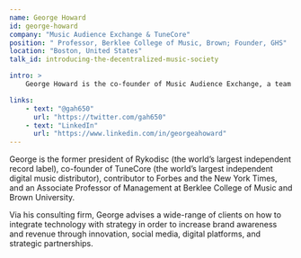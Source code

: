 ```yaml
---
name: George Howard
id: george-howard
company: "Music Audience Exchange & TuneCore"
position: " Professor, Berklee College of Music, Brown; Founder, GHS"
location: "Boston, United States"
talk_id: introducing-the-decentralized-music-society

intro: >
    George Howard is the co-founder of Music Audience Exchange, a team of digital marketers, engineers, and music lovers, using technology to redefine the fundamental structure of brand-artist relationships.

links:
    - text: "@gah650"
      url: "https://twitter.com/gah650"
    - text: "LinkedIn"
      url: "https://www.linkedin.com/in/georgeahoward"
---
```


George is the former president of Rykodisc (the world’s largest independent record label), co-founder of TuneCore (the world’s largest independent digital music distributor), contributor to Forbes and the New York Times, and an Associate Professor of Management at Berklee College of Music and Brown University.

Via his consulting firm, George advises a wide-range of clients on how to integrate technology with strategy in order to increase brand awareness and revenue through innovation, social media, digital platforms, and strategic partnerships.
